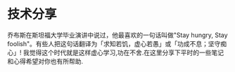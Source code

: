 # 技术分享
乔布斯在斯坦福大学毕业演讲中说过，他最喜欢的一句话叫做"Stay hungry, Stay foolish"。有些人把这句话翻译为「求知若饥，虚心若愚」或「功成不息；坚守痴心」! 我觉得这个时代就是这样虚心学习,功在不舍.在这里分享下平时的一些笔记和心得希望对你也有所帮助.

